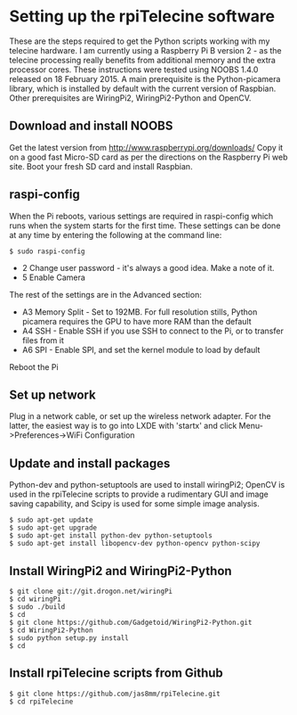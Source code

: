 # Setting up the rpiTelecine software

These are the steps required to get the Python scripts working with my 
telecine hardware. I am currently using a Raspberry Pi B version 2 - as the telecine 
processing really benefits from additional memory and the extra processor cores.
These instructions were tested using NOOBS 1.4.0 released on 18 February 2015.
A main prerequisite is the Python-picamera library, which is installed by default with
the current version of Raspbian. Other prerequisites are WiringPi2, WiringPi2-Python and OpenCV.

## Download and install NOOBS

Get the latest version from http://www.raspberrypi.org/downloads/
Copy it on a good fast Micro-SD card as per the directions on the Raspberry Pi web site. 
Boot your fresh SD card and install Raspbian.

## raspi-config

When the Pi reboots, various settings are required in raspi-config which runs when the system
starts for the first time. These settings can be done at any time by entering the following at the command line:
```
$ sudo raspi-config
```

* 2 Change user password - it's always a good idea. Make a note of it.
* 5 Enable Camera

The rest of the settings are in the Advanced section:

* A3 Memory Split - Set to 192MB. For full resolution stills, Python picamera requires the GPU to have more RAM than the default
* A4 SSH - Enable SSH if you use SSH to connect to the Pi, or to transfer files from it
* A6 SPI - Enable SPI, and set the kernel module to load by default

Reboot the Pi

## Set up network

Plug in a network cable, or set up the wireless network adapter.
For the latter, the easiest way is to go into LXDE with 'startx' and click Menu->Preferences->WiFi Configuration

## Update and install packages
Python-dev and python-setuptools are used to install wiringPi2; OpenCV is used in the rpiTelecine scripts 
to provide a rudimentary GUI and image saving capability, and Scipy is used for some simple image analysis.

```
$ sudo apt-get update
$ sudo apt-get upgrade
$ sudo apt-get install python-dev python-setuptools 
$ sudo apt-get install libopencv-dev python-opencv python-scipy
```

## Install WiringPi2 and WiringPi2-Python

```
$ git clone git://git.drogon.net/wiringPi
$ cd wiringPi 
$ sudo ./build
$ cd 
$ git clone https://github.com/Gadgetoid/WiringPi2-Python.git
$ cd WiringPi2-Python
$ sudo python setup.py install
$ cd
```

## Install rpiTelecine scripts from Github

```
$ git clone https://github.com/jas8mm/rpiTelecine.git
$ cd rpiTelecine
```

